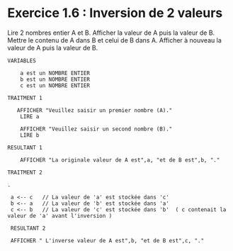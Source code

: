 
# Exercice 1.6 : Inversion de 2 valeurs
Lire 2 nombres entier A et B.
Afficher la valeur de A puis la valeur de B.
Mettre le contenu de A dans B et celui de B dans A.
Afficher à nouveau la valeur de A puis la valeur de B.

```
VARIABLES

    a est un NOMBRE ENTIER
    b est un NOMBRE ENTIER
    c est un NOMBRE ENTIER  

TRAITMENT 1

   AFFICHER "Veuillez saisir un premier nombre (A)."
    LIRE a

    AFFICHER "Veuillez saisir un second nombre (B)."
    LIRE b

RESULTANT 1

    AFFICHER "La originale valeur de A est",a, "et de B est",b, "."

TRAITMENT 2 

.

 a <-- c   // La valeur de 'a' est stockée dans 'c'
 b <-- a   // La valeur de 'b' est stockée dans 'a'
 c <-- b   // La valeur de 'c' est stockée dans 'b'  ( c contenait la valeur de 'a' avant l'inversion )

 RESULTANT 2

 AFFICHER " L'inverse valeur de A est",b, "et de B est",c, "."    


```